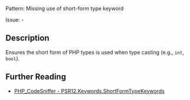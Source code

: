 Pattern: Missing use of short-form type keyword

Issue: -

## Description

Ensures the short form of PHP types is used when type casting (e.g., `int`, `bool`).

## Further Reading

* [PHP_CodeSniffer - PSR12.Keywords.ShortFormTypeKeywords](https://github.com/squizlabs/PHP_CodeSniffer/blob/master/src/Standards/PSR12/Sniffs/Keywords/ShortFormTypeKeywordsSniff.php)